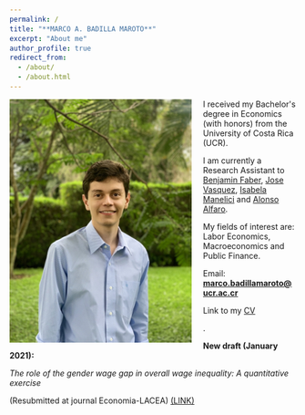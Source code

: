 ```yaml
---
permalink: /
title: "**MARCO A. BADILLA MAROTO**"
excerpt: "About me"
author_profile: true
redirect_from: 
  - /about/
  - /about.html
---
```


<img class="img-responsive" style="float: left; margin: 0px 20px 5px 0px;" src="/images/photo.jpg" width="320"> 

I received my Bachelor's degree in Economics (with honors) from the University of Costa Rica (UCR).

I am currently a Research Assistant to [Benjamin Faber](https://eml.berkeley.edu//~faberb/), [Jose Vasquez](https://jpvasquez-econ.github.io/), [Isabela Manelici](https://www.isabelamanelici.com/) and [Alonso Alfaro](https://sites.google.com/view/alfarourena).

My fields of interest are: Labor Economics, Macroeconomics and Public Finance.

Email: **marco.badillamaroto@ucr.ac.cr**

Link to my [CV](/files/CV_M_A_Badilla.pdf)  

.

**New draft (January 2021):** 

*The role of the gender wage gap in overall wage inequality: A quantitative exercise* 

(Resubmitted at journal Economia-LACEA) [(LINK)](/files/Marco_A_Badilla_Maroto.pdf) 

